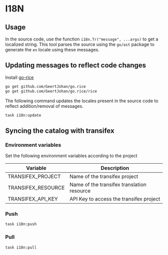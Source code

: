 # I18N

## Usage

In the source code, use the function `i18n.Tr("message", ...args)` to get a localized string. This tool parses the source using the `go/ast` package to generate the `en` locale using these messages.

## Updating messages to reflect code changes

Install [go-rice](https://github.com/GeertJohan/go.rice)

```sh
go get github.com/GeertJohan/go.rice
go get github.com/GeertJohan/go.rice/rice
```

The following command updates the locales present in the source code to reflect addition/removal of messages.

```sh
task i18n:update
```

## Syncing the catalog with transifex

### Environment variables

Set the following environment variables according to the project

| Variable           | Description                                |
| ------------------ | ------------------------------------------ |
| TRANSIFEX_PROJECT  | Name of the transifex project              |
| TRANSIFEX_RESOURCE | Name of the transifex translation resource |
| TRANSIFEX_API_KEY  | API Key to access the transifex project    |

### Push

```sh
task i18n:push
```

### Pull

```sh
task i18n:pull
```
